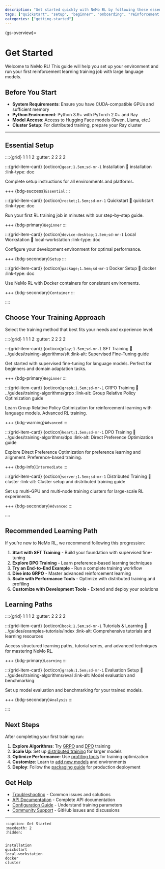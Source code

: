 ```yaml
---
description: "Get started quickly with NeMo RL by following these essential setup steps and choosing the right training approach for your reinforcement learning needs."
tags: ["quickstart", "setup", "beginner", "onboarding", "reinforcement learning", "distributed training"]
categories: ["getting-started"]
---
```


(gs-overview)=
# Get Started

Welcome to NeMo RL! This guide will help you set up your environment and run your first reinforcement learning training job with large language models.

## Before You Start

- **System Requirements**: Ensure you have CUDA-compatible GPUs and sufficient memory
- **Python Environment**: Python 3.9+ with PyTorch 2.0+ and Ray
- **Model Access**: Access to Hugging Face models (Qwen, Llama, etc.)
- **Cluster Setup**: For distributed training, prepare your Ray cluster

---

## Essential Setup

::::{grid} 1 1 1 2
:gutter: 2 2 2 2

:::{grid-item-card} {octicon}`gear;1.5em;sd-mr-1` Installation
:link: installation
:link-type: doc

Complete setup instructions for all environments and platforms.

+++
{bdg-success}`Essential`
:::

:::{grid-item-card} {octicon}`rocket;1.5em;sd-mr-1` Quickstart
:link: quickstart
:link-type: doc

Run your first RL training job in minutes with our step-by-step guide.

+++
{bdg-primary}`Beginner`
:::

:::{grid-item-card} {octicon}`device-desktop;1.5em;sd-mr-1` Local Workstation
:link: local-workstation
:link-type: doc

Configure your development environment for optimal performance.

+++
{bdg-secondary}`Setup`
:::

:::{grid-item-card} {octicon}`package;1.5em;sd-mr-1` Docker Setup
:link: docker
:link-type: doc

Use NeMo RL with Docker containers for consistent environments.

+++
{bdg-secondary}`Container`
:::

::::

## Choose Your Training Approach

Select the training method that best fits your needs and experience level:

::::{grid} 1 1 1 2
:gutter: 2 2 2 2

:::{grid-item-card} {octicon}`play;1.5em;sd-mr-1` SFT Training
:link: ../guides/training-algorithms/sft
:link-alt: Supervised Fine-Tuning guide

Get started with supervised fine-tuning for language models. Perfect for beginners and domain adaptation tasks.

+++
{bdg-primary}`Beginner`
:::

:::{grid-item-card} {octicon}`graph;1.5em;sd-mr-1` GRPO Training
:link: ../guides/training-algorithms/grpo
:link-alt: Group Relative Policy Optimization guide

Learn Group Relative Policy Optimization for reinforcement learning with language models. Advanced RL training.

+++
{bdg-warning}`Advanced`
:::

:::{grid-item-card} {octicon}`heart;1.5em;sd-mr-1` DPO Training
:link: ../guides/training-algorithms/dpo
:link-alt: Direct Preference Optimization guide

Explore Direct Preference Optimization for preference learning and alignment. Preference-based training.

+++
{bdg-info}`Intermediate`
:::

:::{grid-item-card} {octicon}`server;1.5em;sd-mr-1` Distributed Training
:link: cluster
:link-alt: Cluster setup and distributed training guide

Set up multi-GPU and multi-node training clusters for large-scale RL experiments.

+++
{bdg-secondary}`Advanced`
:::

::::

## Recommended Learning Path

If you're new to NeMo RL, we recommend following this progression:

1. **Start with SFT Training** - Build your foundation with supervised fine-tuning
2. **Explore DPO Training** - Learn preference-based learning techniques  
3. **Try an End-to-End Example** - Run a complete training workflow
4. **Dive into GRPO** - Master advanced reinforcement learning
5. **Scale with Performance Tools** - Optimize with distributed training and profiling
6. **Customize with Development Tools** - Extend and deploy your solutions



## Learning Paths

::::{grid} 1 1 1 2
:gutter: 2 2 2 2

:::{grid-item-card} {octicon}`book;1.5em;sd-mr-1` Tutorials & Learning
:link: ../guides/examples-tutorials/index
:link-alt: Comprehensive tutorials and learning resources

Access structured learning paths, tutorial series, and advanced techniques for mastering NeMo RL.

+++
{bdg-primary}`Learning`
:::

:::{grid-item-card} {octicon}`graph;1.5em;sd-mr-1` Evaluation Setup
:link: ../guides/training-algorithms/eval
:link-alt: Model evaluation and benchmarking

Set up model evaluation and benchmarking for your trained models.

+++
{bdg-secondary}`Analysis`
:::

::::

## Next Steps

After completing your first training run:

1. **Explore Algorithms**: Try [GRPO](../guides/training-algorithms/grpo) and [DPO](../guides/training-algorithms/dpo) training
2. **Scale Up**: Set up [distributed training](cluster) for larger models
3. **Optimize Performance**: Use [profiling tools](../guides/environment-data/nsys-profiling) for training optimization
4. **Customize**: Learn to [add new models](../guides/model-development/adding-new-models) and environments
5. **Deploy**: Follow the [packaging guide](../guides/production-support/packaging) for production deployment

## Get Help

- [Troubleshooting](../configuration-cli/troubleshooting) - Common issues and solutions
- [API Documentation](../api-docs/index) - Complete API documentation
- [Configuration Guide](../configuration-cli/configuration) - Understand training parameters
- [Community Support](https://github.com/NVIDIA-NeMo/RL/issues) - GitHub issues and discussions

---

```{toctree}
:caption: Get Started
:maxdepth: 2
:hidden:


installation
quickstart
local-workstation
docker
cluster
```







